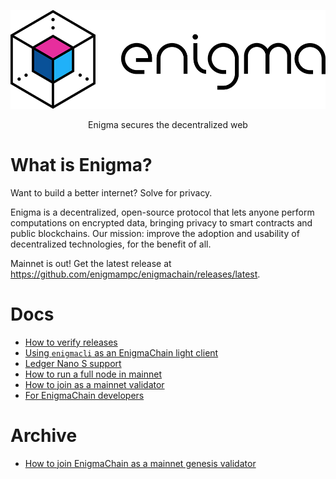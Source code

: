 ![Enigma](/logo.png)

<p align="center">
Enigma secures the decentralized web
</p>

# What is Enigma?

Want to build a better internet? Solve for privacy.

Enigma is a decentralized, open-source protocol that lets anyone perform computations on encrypted data, bringing privacy to smart contracts and public blockchains. Our mission: improve the adoption and usability of decentralized technologies, for the benefit of all.

Mainnet is out! Get the latest release at https://github.com/enigmampc/enigmachain/releases/latest.

# Docs

- [How to verify releases](/docs/verify-releases.md)
- [Using `enigmacli` as an EnigmaChain light client](/docs/ligth-client-mainnet.md)
- [Ledger Nano S support](/docs/ledger-nano-s.md)
- [How to run a full node in mainnet](/docs/run-full-node-mainnet.md)
- [How to join as a mainnet validator](/docs/validator-testnet.md)
- [For EnigmaChain developers](/docs/for-enigmachain-devs.md)

# Archive

- [How to join EnigmaChain as a mainnet genesis validator](/docs/genesis-validator-mainnet.md)
